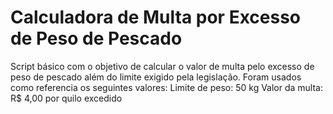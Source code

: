 # Calculadora de Multa por Excesso de Peso de Pescado
Script básico com o objetivo de calcular o valor de multa pelo excesso de peso de pescado além do limite exigido pela legislação. Foram usados como referencia os seguintes valores:
Limite de peso: 50 kg
Valor da multa: R$ 4,00 por quilo excedido 
